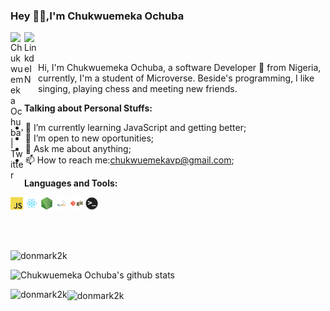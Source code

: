
### Hey 👋🏽,I'm Chukwuemeka Ochuba

<a href="https://twitter.com/donmark2k">
  <img align="left" alt="Chukwuemeka Ochuba'  | Twitter" width="22px" src="https://cdn.jsdelivr.net/npm/simple-icons@v3/icons/twitter.svg" />
</a>
<a href="https://www.linkedin.com/in/chukwuemeka-ochuba/">
  <img align="left" alt="LinkdeIN" width="22px" src="https://cdn.jsdelivr.net/npm/simple-icons@v3/icons/linkedin.svg" />
</a>

<br />
<br />

Hi, I'm Chukwuemeka Ochuba, a software Developer 🚀 from Nigeria, currently, I'm a student of Microverse. Beside's programming, I like singing, playing chess and meeting new friends.

 
  
**Talking about Personal Stuffs:**

- 🌱 I’m currently learning JavaScript and getting better; 
- 🤔 I’m open to new oportunities;
- 💬 Ask me about anything;
- 📫 How to reach me:chukwuemekavp@gmail.com;

**Languages and Tools:**  

<code><img height="20" src="https://raw.githubusercontent.com/github/explore/80688e429a7d4ef2fca1e82350fe8e3517d3494d/topics/javascript/javascript.png"></code>
<code><img height="20" src="https://raw.githubusercontent.com/github/explore/80688e429a7d4ef2fca1e82350fe8e3517d3494d/topics/react/react.png"></code>
<code><img height="20" src="https://raw.githubusercontent.com/github/explore/80688e429a7d4ef2fca1e82350fe8e3517d3494d/topics/nodejs/nodejs.png"></code>
<code><img height="20" src="https://raw.githubusercontent.com/github/explore/80688e429a7d4ef2fca1e82350fe8e3517d3494d/topics/mysql/mysql.png"></code>
<code><img height="20" src="https://raw.githubusercontent.com/github/explore/80688e429a7d4ef2fca1e82350fe8e3517d3494d/topics/git/git.png"></code>
<code><img height="20" src="https://raw.githubusercontent.com/github/explore/80688e429a7d4ef2fca1e82350fe8e3517d3494d/topics/terminal/terminal.png"></code>

<br />
<br />

<p align="left"> <img src="https://komarev.com/ghpvc/?username=donmark2k&label=Profile%20views&color=0e75b6&style=flat" alt="donmark2k" /> </p>

 ![Chukwuemeka Ochuba's github stats](https://github-readme-stats.vercel.app/api?username=donmark2k&theme=dark&show_icons=true)
 
 <p><img align="left" src="https://github-readme-stats.vercel.app/api/top-langs?username=donmark2k&show_icons=true&locale=en&layout=compact" alt="donmark2k" /></p>
<p><img align="center" src="https://github-readme-streak-stats.herokuapp.com/?user=donmark2k&" alt="donmark2k"/></p>



